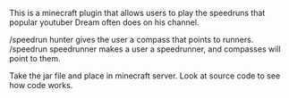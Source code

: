 This is a minecraft plugin that allows users to play the speedruns that popular youtuber Dream often does on his channel.

/speedrun hunter gives the user a compass that points to runners.
/speedrun speedrunner makes a user a speedrunner, and compasses will point to them.

Take the jar file and place in minecraft server. Look at source code to see how code works.
